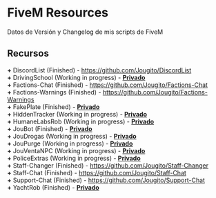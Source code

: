 # FiveM Resources

Datos de Versión y Changelog de mis scripts de FiveM

## Recursos

**+** DiscordList (Finished) - https://github.com/Jougito/DiscordList
<br>**+** DrivingSchool (Working in progress) - **[Privado](https://github.com/sponsors/Jougito)**
<br>**+** Factions-Chat (Finished) - https://github.com/Jougito/Factions-Chat
<br>**+** Factions-Warnings (Finished) - https://github.com/Jougito/Factions-Warnings
<br>**+** FakePlate (Finished) - **[Privado](https://github.com/sponsors/Jougito)**
<br>**+** HiddenTracker (Working in progress) - **[Privado](https://github.com/sponsors/Jougito)**
<br>**+** HumaneLabsRob (Working in progress) - **[Privado](https://github.com/sponsors/Jougito)**
<br>**+** JouBot (Finished) - **[Privado](https://github.com/sponsors/Jougito)**
<br>**+** JouDrogas (Working in progress) - **[Privado](https://github.com/sponsors/Jougito)**
<br>**+** JouPurge (Working in progress) - **[Privado](https://github.com/sponsors/Jougito)**
<br>**+** JouVentaNPC (Working in progress) - **[Privado](https://github.com/sponsors/Jougito)**
<br>**+** PoliceExtras (Working in progress) - **[Privado](https://github.com/sponsors/Jougito)**
<br>**+** Staff-Changer (Finished) - https://github.com/Jougito/Staff-Changer
<br>**+** Staff-Chat (Finished) - https://github.com/Jougito/Staff-Chat
<br>**+** Support-Chat (Finished) - https://github.com/Jougito/Support-Chat
<br>**+** YachtRob (Finished) - **[Privado](https://github.com/sponsors/Jougito)**
